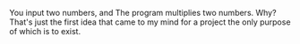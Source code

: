 You input two numbers, and The program multiplies two numbers. Why? That's just the first idea that came to my mind for a project the only purpose of which is to exist.